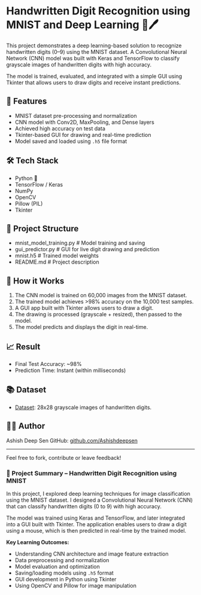 
# Handwritten Digit Recognition using MNIST and Deep Learning 🧠🖊️

This project demonstrates a deep learning-based solution to recognize handwritten digits (0–9) using the MNIST dataset. A Convolutional Neural Network (CNN) model was built with Keras and TensorFlow to classify grayscale images of handwritten digits with high accuracy.

The model is trained, evaluated, and integrated with a simple GUI using Tkinter that allows users to draw digits and receive instant predictions.

## 🚀 Features

- MNIST dataset pre-processing and normalization
- CNN model with Conv2D, MaxPooling, and Dense layers
- Achieved high accuracy on test data
- Tkinter-based GUI for drawing and real-time prediction
- Model saved and loaded using `.h5` file format

## 🛠️ Tech Stack

- Python 🐍
- TensorFlow / Keras
- NumPy
- OpenCV
- Pillow (PIL)
- Tkinter

## 📂 Project Structure

- mnist_model_training.py # Model training and saving
- gui_predictor.py # GUI for live digit drawing and prediction
- mnist.h5 # Trained model weights
- README.md # Project description

  
## 🧠 How it Works

1. The CNN model is trained on 60,000 images from the MNIST dataset.
2. The trained model achieves >98% accuracy on the 10,000 test samples.
3. A GUI app built with Tkinter allows users to draw a digit.
4. The drawing is processed (grayscale + resized), then passed to the model.
5. The model predicts and displays the digit in real-time.

## 📈 Result

- Final Test Accuracy: ~98%
- Prediction Time: Instant (within milliseconds)

## 📚 Dataset

- [Dataset](https://www.kaggle.com/datasets/puneet6060/intel-image-classification): 28x28 grayscale images of handwritten digits.

## 🙋‍♂️ Author

Ashish Deep Sen 
GitHub: [github.com/Ashishdeepsen](https://github.com/Ashishdeepsen)

---

Feel free to fork, contribute or leave feedback!


### 📘 Project Summary – Handwritten Digit Recognition using MNIST

In this project, I explored deep learning techniques for image classification using the MNIST dataset. I designed a Convolutional Neural Network (CNN) that can classify handwritten digits (0 to 9) with high accuracy. 

The model was trained using Keras and TensorFlow, and later integrated into a GUI built with Tkinter. The application enables users to draw a digit using a mouse, which is then predicted in real-time by the trained model. 

**Key Learning Outcomes:**

- Understanding CNN architecture and image feature extraction
- Data preprocessing and normalization
- Model evaluation and optimization
- Saving/loading models using `.h5` format
- GUI development in Python using Tkinter
- Using OpenCV and Pillow for image manipulation

